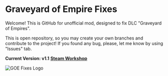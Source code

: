 # Graveyard of Empire Fixes
Welcome! This is GitHub for unofficial mod, designed to fix DLC "Graveyard of Empires".

This is open repository, so you may create your own branches and contribute to the project! If you found any bug, please, let me know by using "Issues" tab.

**Current Version: v1.1**
**[Steam Workshop](https://steamcommunity.com/sharedfiles/filedetails/?id=3440947822)**

![GOE Fixes Logo](https://i.ibb.co/9Hg0fJbL/image.png "GOE Fixes Logo")
